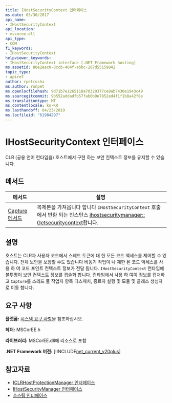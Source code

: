 ```yaml
---
title: IHostSecurityContext 인터페이스
ms.date: 03/30/2017
api_name:
- IHostSecurityContext
api_location:
- mscoree.dll
api_type:
- COM
f1_keywords:
- IHostSecurityContext
helpviewer_keywords:
- IHostSecurityContext interface [.NET Framework hosting]
ms.assetid: 88e2eac0-8ccb-404f-abbc-287d55159842
topic_type:
- apiref
author: rpetrusha
ms.author: ronpet
ms.openlocfilehash: 9d71b7e1265110a70329377ce8ab7430e1943c49
ms.sourcegitcommit: 9b552addadfb57fab0b9e7852ed4f1f1b8a42f8e
ms.translationtype: MT
ms.contentlocale: ko-KR
ms.lasthandoff: 04/23/2019
ms.locfileid: "61984297"
---
```

# <a name="ihostsecuritycontext-interface"></a>IHostSecurityContext 인터페이스
CLR (공용 언어 런타임을) 호스트에서 구현 하는 보안 컨텍스트 정보를 유지할 수 있습니다.  
  
## <a name="methods"></a>메서드  
  
|메서드|설명|  
|------------|-----------------|  
|[Capture 메서드](../../../../docs/framework/unmanaged-api/hosting/ihostsecuritycontext-capture-method.md)|복제본을 가져옵니다 합니다 `IHostSecurityContext` 호출에서 반환 되는 인스턴스 [ihostsecuritymanager:: Getsecuritycontext](../../../../docs/framework/unmanaged-api/hosting/ihostsecuritymanager-getsecuritycontext-method.md)합니다.|  
  
## <a name="remarks"></a>설명  
 호스트는 CLR과 사용자 코드에서 스레드 토큰에 대 한 모든 코드 액세스를 제어할 수 있습니다. 전체 보안을 보장할 수도 있습니다 비동기 작업이 나 제한 된 코드 액세스를 사용 하 여 코드 포인트 컨텍스트 정보가 전달 됩니다. `IHostSecurityContext` 런타임에 불투명이 보안 컨텍스트 정보를 캡슐화 합니다. 런타임에서 사용 하 여이 정보를 캡처하고 `Capture`를 스레드 풀 작업자 항목 디스패치, 종료자 실행 및 모듈 및 클래스 생성자로 이동 합니다.  
  
## <a name="requirements"></a>요구 사항  
 **플랫폼:** [시스템 요구 사항](../../../../docs/framework/get-started/system-requirements.md)을 참조하십시오.  
  
 **헤더:** MSCorEE.h  
  
 **라이브러리:** MSCorEE.dll에 리소스로 포함  
  
 **.NET Framework 버전:** [!INCLUDE[net_current_v20plus](../../../../includes/net-current-v20plus-md.md)]  
  
## <a name="see-also"></a>참고자료

- [ICLRHostProtectionManager 인터페이스](../../../../docs/framework/unmanaged-api/hosting/iclrhostprotectionmanager-interface.md)
- [IHostSecurityManager 인터페이스](../../../../docs/framework/unmanaged-api/hosting/ihostsecuritymanager-interface.md)
- [호스팅 인터페이스](../../../../docs/framework/unmanaged-api/hosting/hosting-interfaces.md)
